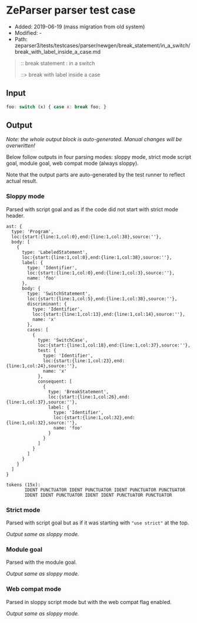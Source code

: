 # ZeParser parser test case

- Added: 2019-06-19 (mass migration from old system)
- Modified: -
- Path: zeparser3/tests/testcases/parser/newgen/break_statement/in_a_switch/break_with_label_inside_a_case.md

> :: break statement : in a switch
>
> ::> break with label inside a case

## Input

`````js
foo: switch (x) { case x: break foo; }
`````

## Output

_Note: the whole output block is auto-generated. Manual changes will be overwritten!_

Below follow outputs in four parsing modes: sloppy mode, strict mode script goal, module goal, web compat mode (always sloppy).

Note that the output parts are auto-generated by the test runner to reflect actual result.

### Sloppy mode

Parsed with script goal and as if the code did not start with strict mode header.

`````
ast: {
  type: 'Program',
  loc:{start:{line:1,col:0},end:{line:1,col:38},source:''},
  body: [
    {
      type: 'LabeledStatement',
      loc:{start:{line:1,col:0},end:{line:1,col:38},source:''},
      label: {
        type: 'Identifier',
        loc:{start:{line:1,col:0},end:{line:1,col:3},source:''},
        name: 'foo'
      },
      body: {
        type: 'SwitchStatement',
        loc:{start:{line:1,col:5},end:{line:1,col:38},source:''},
        discriminant: {
          type: 'Identifier',
          loc:{start:{line:1,col:13},end:{line:1,col:14},source:''},
          name: 'x'
        },
        cases: [
          {
            type: 'SwitchCase',
            loc:{start:{line:1,col:18},end:{line:1,col:37},source:''},
            test: {
              type: 'Identifier',
              loc:{start:{line:1,col:23},end:{line:1,col:24},source:''},
              name: 'x'
            },
            consequent: [
              {
                type: 'BreakStatement',
                loc:{start:{line:1,col:26},end:{line:1,col:37},source:''},
                label: {
                  type: 'Identifier',
                  loc:{start:{line:1,col:32},end:{line:1,col:32},source:''},
                  name: 'foo'
                }
              }
            ]
          }
        ]
      }
    }
  ]
}

tokens (15x):
       IDENT PUNCTUATOR IDENT PUNCTUATOR IDENT PUNCTUATOR PUNCTUATOR
       IDENT IDENT PUNCTUATOR IDENT IDENT PUNCTUATOR PUNCTUATOR
`````

### Strict mode

Parsed with script goal but as if it was starting with `"use strict"` at the top.

_Output same as sloppy mode._

### Module goal

Parsed with the module goal.

_Output same as sloppy mode._

### Web compat mode

Parsed in sloppy script mode but with the web compat flag enabled.

_Output same as sloppy mode._
